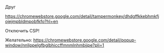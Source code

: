 Друг

https://chromewebstore.google.com/detail/tampermonkey/dhdgffkkebhmkfjojejmpbldmpobfkfo?hl=en

Отключить CSP!

Желательно:
https://chromewebstore.google.com/detail/popup-window/nnlippelgfbglbhiccffmnmlnhmbjjpe?pli=1
